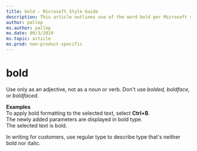 ```yaml
---
title: bold - Microsoft Style Guide
description: This article outlines use of the word bold per Microsoft style guidelines, with examples.
author: pallep
ms.author: pallep
ms.date: 09/3/2019
ms.topic: article
ms.prod: non-product-specific
---
```


# bold

Use only as an adjective, not as a noun or verb. Don't use *bolded, boldface,* or *boldfaced*.

**Examples**  
To apply bold formatting to the selected text, select **Ctrl+B**.  
The newly added parameters are displayed in bold type.  
The selected text is bold.  

In writing for customers, use regular type to describe type that's neither bold nor italic.
